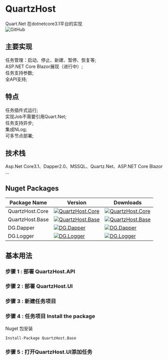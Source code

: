 # QuartzHost
Quart.Net 在dotnetcore3.1平台的实现  
![GitHub](https://img.shields.io/github/license/cddldg/QuartzHost)

## 主要实现
任务管理：启动、停止、新建、暂停、恢复等;   
ASP.NET Core Blazor展现（进行中）;  
任务支持参数;    
全API支持;   
## 特点
任务插件式运行;  
实现Job不需要引用Quart.Net;  
任务支持异步;   
集成NLog;   
可多节点部署;   

## 技术栈 
Asp.Net Core3.1、Dapper2.0、MSSQL、Quartz.Net、ASP.NET Core Blazor ...

## Nuget Packages

| Package Name |  Version | Downloads
|--------------|  ------- | ----  
| QuartzHost.Core | [![QuartzHost.Core](https://img.shields.io/nuget/v/QuartzHost.Core)](https://www.nuget.org/packages/QuartzHost.Core/) | [![QuartzHost.Core](https://img.shields.io/nuget/dt/QuartzHost.Core)](https://www.nuget.org/packages/QuartzHost.Core/)  
| QuartzHost.Base | [![QuartzHost.Base](https://img.shields.io/nuget/v/QuartzHost.Base)](https://www.nuget.org/packages/QuartzHost.Base/) | [![QuartzHost.Base](https://img.shields.io/nuget/dt/QuartzHost.Base)](https://www.nuget.org/packages/QuartzHost.Base/)  
| DG.Dapper | [![DG.Dapper](https://img.shields.io/nuget/v/DG.Dapper)](https://www.nuget.org/packages/DG.Dapper/) | [![DG.Dapper](https://img.shields.io/nuget/dt/DG.Dapper)](https://www.nuget.org/packages/DG.Dapper/)  
| DG.Logger | [![DG.Logger](https://img.shields.io/nuget/v/DG.Logger)](https://www.nuget.org/packages/DG.Logger/) | [![DG.Logger](https://img.shields.io/nuget/dt/DG.Logger)](https://www.nuget.org/packages/DG.Logger/)  

## 基本用法 

### 步骤 1 : 部署 QuartzHost.API  

### 步骤 2 : 部署 QuartzHost.UI  

### 步骤 3 : 新建任务项目  

### 步骤 4 : 任务项目 Install the package

Nuget 包安装

```
Install-Package QuartzHost.Base
```

### 步骤 5 : 打开QuartzHost.UI添加任务

